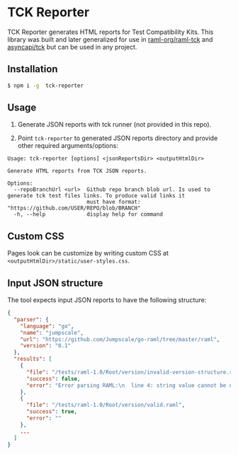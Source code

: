 # TCK Reporter
TCK Reporter generates HTML reports for Test Compatibility Kits. This library was built and later generalized for use in [raml-org/raml-tck](https://github.com/raml-org/raml-tck) and [asyncapi/tck](https://github.com/asyncapi/tck) but can be used in any project.

## Installation
```sh
$ npm i -g  tck-reporter
```

## Usage
1. Generate JSON reports with tck runner (not provided in this repo).

2. Point `tck-reporter` to generated JSON reports directory and provide other required arguments/options:

```
Usage: tck-reporter [options] <jsonReportsDir> <outputHtmlDir>

Generate HTML reports from TCK JSON reports.

Options:
  --repoBranchUrl <url>  Github repo branch blob url. Is used to generate tck test files links. To produce valid links it
                         must have format: "https://github.com/USER/REPO/blob/BRANCH"
  -h, --help             display help for command
```

## Custom CSS
Pages look can be customize by writing custom CSS at `<outputHtmlDir>/static/user-styles.css`.

## Input JSON structure
The tool expects input JSON reports to have the following structure:

```json
{
  "parser": {
    "language": "go",
    "name": "jumpscale",
    "url": "https://github.com/Jumpscale/go-raml/tree/master/raml",
    "version": "0.1"
  },
  "results": [
    {
      "file": "/tests/raml-1.0/Root/version/invalid-version-structure.raml",
      "success": false,
      "error": "Error parsing RAML:\n  line 4: string value cannot be of type mapping, must be string\n"
    },
    {
      "file": "/tests/raml-1.0/Root/version/valid.raml",
      "success": true,
      "error": ""
    },
    ...
  ]
}
```
